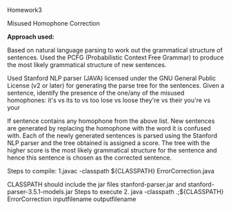 Homework3

Misused Homophone Correction

**Approach used:**

Based on natural language parsing to work out the grammatical structure of sentences. 
Used the PCFG (Probabilistic Context Free Grammar) to produce the most likely grammatical structure of new sentences.

Used Stanford NLP parser (JAVA) licensed under the GNU General Public License (v2 or later) for generating the parse tree for the sentences.
Given a sentence, identify the presence of the one/any of the misused homophones:
it's vs its
to vs too
lose vs loose
they're vs their
you're vs your

If sentence contains any homophone from the above list. New sentences are generated by replacing the homophone with the word it is confused with. Each of the newly generated sentences is parsed using the Stanford NLP parser and the tree obtained is assigned a score. The tree with the higher score is the most likely grammatical structure for the sentence and hence this sentence is chosen as the corrected sentence.

Steps to compile:
1.javac -classpath ${CLASSPATH} ErrorCorrection.java

CLASSPATH should include the jar files stanford-parser.jar and stanford-parser-3.5.1-models.jar
Steps to execute
2. java -classpath .;${CLASSPATH} ErrorCorrection inputfilename outputfilename



